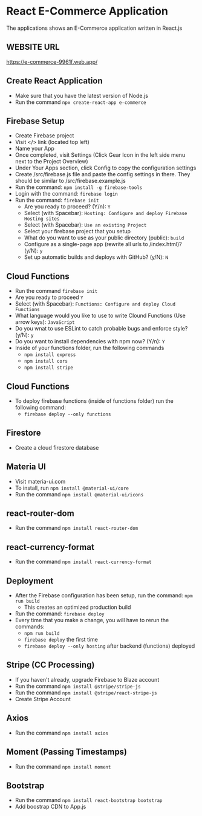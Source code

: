 # React E-Commerce Application
The applications shows an E-Commerce application written in React.js

## WEBSITE URL
https://e-commerce-9961f.web.app/

## Create React Application
- Make sure that you have the latest version of Node.js
- Run the command ```npx create-react-app e-commerce```

## Firebase Setup
- Create Firebase project
- Visit </> link (located top left)
- Name your App
- Once completed, visit Settings (Click Gear Icon in the left side menu next to the Project Overview)
- Under Your Apps section, click Config to copy the configuration settings
- Create /src/firebase.js file and paste the config settings in there. They should be similar to /src/firebase.example.js
- Run the command: ```npm install -g firebase-tools```
- Login with the command: ```firebase login```
- Run the command: ```firebase init```
  - Are you ready to proceed? (Y/n): ```Y```
  - Select (with Spacebar): ```Hosting: Configure and deploy Firebase Hosting sites```
  - Select (with Spacebar): ```Use an existing Project```
  - Select your firebase project that you setup
  - What do you want to use as your public directory (public): ```build```
  - Configure as a single-page app (rewrite all urls to /index.html)? (y/N): ```y```
  - Set up automatic builds and deploys with GitHub? (y/N): ```N```

## Cloud Functions
  - Run the command ```firebase init```
  - Are you ready to proceed ```Y```
  - Select (with Spacebar): ```Functions: Configure and deploy Cloud Functions```
  - What language would you like to use to write Clound Functions (Use arrow keys): ```JavaScript```
  - Do you wnat to use ESLint to catch probable bugs and enforce style? (y/N): ```y```
  - Do you want to install dependencies with npm now? (Y/n): ```Y```
  - Inside of your functions folder, run the following commands
    - ```npm install express```
    - ```npm install cors```
    - ```npm install stripe```

## Cloud Functions
- To deploy firebase functions (inside of functions folder) run the following command:
  - ```firebase deploy --only functions```

## Firestore
- Create a cloud firestore database

## Materia UI
- Visit materia-ui.com
- To install, run ```npm install @material-ui/core```
- Run the command ```npm install @material-ui/icons```

## react-router-dom
- Run the command ```npm install react-router-dom```

## react-currency-format
- Run the command ```npm install react-currency-format```

## Deployment
- After the Firebase configuration has been setup, run the command: ```npm run build```
  - This creates an optimized production build
- Run the command: ```firebase deploy```
- Every time that you make a change, you will have to rerun the commands:
  - ```npm run build```
  - ```firebase deploy``` the first time
  - ```firebase deploy --only hosting``` after backend (functions) deployed

## Stripe (CC Processing)
- If you haven't already, upgrade Firebase to Blaze account
- Run the command ```npm install @stripe/stripe-js```
- Run the command ```npm install @stripe/react-stripe-js```
- Create Stripe Account

## Axios
- Run the command ```npm install axios```

## Moment (Passing Timestamps)
- Run the command ```npm install moment```

## Bootstrap
- Run the command ```npm install react-bootstrap bootstrap```
- Add boostrap CDN to App.js